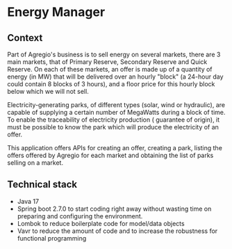 # Energy Manager

## Context

Part of Agregio's business is to sell energy on several markets, there are 3 main markets, that of
Primary Reserve, Secondary Reserve and Quick Reserve. On each of these markets, an offer is made up of a
quantity of energy (in MW) that will be delivered over an hourly "block" (a 24-hour day could contain 8 blocks of 3
hours), and a floor price for this hourly block below which we will not sell.

Electricity-generating parks, of different types (solar, wind or hydraulic), are capable of supplying
a certain number of MegaWatts during a block of time. To enable the traceability of electricity production (
guarantee of origin), it must be possible to know the park which will produce the electricity of an offer.

This application offers APIs for creating an offer, creating a park, listing the offers offered by Agregio 
for each market and obtaining the list of parks selling on a market.

## Technical stack

- Java 17
- Spring boot 2.7.0 to start coding right away without wasting time on preparing and configuring the environment.
- Lombok to reduce boilerplate code for model/data objects
- Vavr to reduce the amount of code and to increase the robustness for functional programming